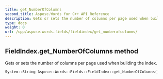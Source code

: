 ```yaml
---
title: get_NumberOfColumns
second_title: Aspose.Words for C++ API Reference
description: Gets or sets the number of columns per page used when building the index. 
type: docs
weight: 0
url: /cpp/aspose.words.fields/fieldindex/get_numberofcolumns/
---
```

## FieldIndex.get_NumberOfColumns method


Gets or sets the number of columns per page used when building the index.

```cpp
System::String Aspose::Words::Fields::FieldIndex::get_NumberOfColumns()
```

